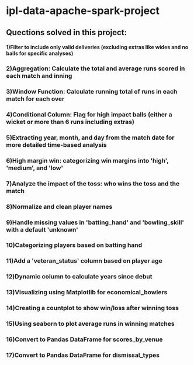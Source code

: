# ipl-data-apache-spark-project
## Quections solved in this project:

#### 1)Filter to include only valid deliveries (excluding extras like wides and no balls for specific analyses)
### 2)Aggregation: Calculate the total and average runs scored in each match and inning
### 3)Window Function: Calculate running total of runs in each match for each over
### 4)Conditional Column: Flag for high impact balls (either a wicket or more than 6 runs including extras)
### 5)Extracting year, month, and day from the match date for more detailed time-based analysis
### 6)High margin win: categorizing win margins into 'high', 'medium', and 'low'
### 7)Analyze the impact of the toss: who wins the toss and the match
### 8)Normalize and clean player names
### 9)Handle missing values in 'batting_hand' and 'bowling_skill' with a default 'unknown'
### 10)Categorizing players based on batting hand
### 11)Add a 'veteran_status' column based on player age
### 12)Dynamic column to calculate years since debut
### 13)Visualizing using Matplotlib for economical_bowlers
### 14)Creating a countplot to show win/loss after winning toss
### 15)Using seaborn to plot average runs in winning matches
### 16)Convert to Pandas DataFrame for scores_by_venue
### 17)Convert to Pandas DataFrame for dismissal_types
